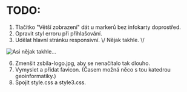 # TODO:

1. Tlačítko "Větší zobrazení" dát u markerů bez infokarty doprostřed.
2. Opravit styl erroru při přihlašování.
3. Udělat hlavní stránku responsivní. \\/ Nějak takhle. \\/

![Asi nějak takhle...](https://i.imgur.com/MZHFXku.png)

6. Zmenšit zsbila-logo.jpg, aby se nenačítalo tak dlouho.
7. Vymyslet a přidat favicon. (Časem možná něco s tou katedrou geoinformatiky.)
8. Spojit style.css a style3.css.






